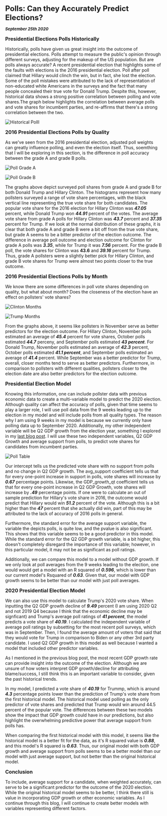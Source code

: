 **<font size="5"> Polls: Can they Accurately Predict Elections? </font>**

_**<font size="2"> September 25th 2020 </font>**_



**<font size="3"> Presidential Elections Polls Historically </font>**



Historically, polls have given us great insight into the outcome of presidential elections. Polls attempt to measure the public's opinion through different surveys, adjusting for the makeup of the US population. But are polls always accurate? A recent presidential election that highlights some of the faults with elections is the 2016 presidential election. Poll after poll claimed that Hillary would clinch the win, but in fact, she lost the election. Some of the poll mistakes were attributed to the lack of representation of non-educated white Americans in the surveys and the fact that many people concealed their true vote for Donald Trump. Despite this, however, historical data shows a strong positive correlation between polling and vote shares.The graph below highlights the correlation between average polls and vote shares for incumbent parties, and re-affirms that there's a strong correlation between the two.




![Historical Polll](historical_poll.png)



**<font size="3"> 2016 Presidential Elections Polls by Quality </font>**



As we've seen from the 2016 presidential election, adjusted poll weights can greatly influence polling, and even the election itself. Thus, soemthing that I will be exploring in this section, is the difference in poll accuracy between the grade A and grade B polls. 



![Poll Grade A](poll_gradeA.png)


![Poll Grade B](poll_gradeB.png)




The graphs above depict surveyed poll shares from grade A and grade B for both Donald Trump and Hillary Clinton. The histograms represent how many pollsters surveyed a range of vote share percentages, with the black vertical line representing the true vote share for both candidates. 
The popular vote share for the 2016 election for Hillary Clinton was __*47.05*__ percent, while Donald Trump won __*44.91*__ percent of the votes. The average vote share from grade A polls for Hillary Clinton was __*43.7*__ percent and __*37.35*__ percent for Trump. If we look at the normal distribution of these graphs, it is clear that both grade A and grade B were a bit off from the true vote share, but grade A seems to be a bitter predictor of the election outcome. The difference in average poll outcome and election outcome for Clinton for grade A polls was __*3.35*__, while for Trump it was __*7.56*__ percent. For the grade B poll, the vote shares for Clinton was __**43.6**__ and _**39.16**_ percent for Trump. Thus, grade A pollsters were a slightly better pick for Hillary Clinton, and grade B vote shares for Trump were almost two points closer to the true outcome. 



**<font size="3"> 2016 Presidential Elections Polls by Month </font>**



We know there are some differences in poll vote shares depending on quality, but what about month? Does the closeness of the election have an effect on pollsters' vote shares? 


![Clinton Months](clinton_months_poll.png)


![Trump Months](trump_months_poll.png)




From the graphs above, it seems like pollsters in November serve as better predictors for the election outcome. For Hillary Clinton, November polls estimated an average of __*45.4*__ percent for vote shares, October polls estimated __*44.7*__ perceny, and September polls estimated __*43 percent*__. For Donald Trump, November polls estimated an average of __*42.3*__ percent, October polls estimated __*41.1 percent*__, and September polls estimated an average of __*41.4*__ percent. While September was a better predictor for Trump, overall, closer months tend to serve as better predictors. Furthermore, in comparison to pollsters with different qualities, pollsters closer to the election date are also better predictors for the election outcome.




**<font size="3"> Presidential Election Model </font>**


Knowing this information, one can include pollster data with previous economic data to create a multi-variable model to predict the 2020 election. Although quality can affect the accuracy of polls, given that time seems to play a larger role, I will use poll data from the 9 weeks leading up to the election in my model and will include polls from all quality types. The reason why I am using 9 weeks in my model is because we currently only have polling data up to September 2020. Additionally, my other independent variable will be Q2 GDP growth from the election year, something I explored in my [last blog post](https://fyohannes.github.io/Data_Elections/Economy.html). I will use these two independent variables, Q2 GDP Growth and average support from polls, to predict vote shares for candidates from incumbent parties. 



![Poll Table](Poll_Table1.png)



Our intercept tells us the predicted vote share with no support from polls and no change in Q2 GDP growth. The avg_support coefficient tells us that for every one-point increase in support in polls, vote shares will increase by __*0.67*__ percentage points. Likewise, the GDP_growth_qt coefficient tells us that for every one-point increase in Q2 GDP Growth, vote shares will increase by __*.49*__ percentage points. If one were to calculate an out of sample prediction for Hillary's vote share in 2016, the outcome would predict that Hillary would win __*51.2*__ percent of the vote. Although this is a bit higher than the __*47*__ percent that she actually did win, part of this may be attributed to the lack of accuracy of 2016 polls in general. 

Furthermore, the standard error for the average support variable, the variable the depicts polls, is quite low, and the pvalue is also significant. This shows that this variable seems to be a good predictor in this model. While the standard error for the Q2 GDP growth variable, is a bit higher, this doesn't completely disregard the importance of this variable; however, in this particular model, it may not be as significant as poll ratings.

Additionally, we can compare this model to a model without GDP growth. If we only look at poll averages from the 9 weeks leading to the election, one would would get a model with an R squared of __*0.596*__, which is lower than our current model's Rsquared of __*0.63*__. Given that, our model with GDP growth seems to be better than our model with just poll averages. 



**<font size="3"> 2020 Presidential Election Model </font>**



We can also use this model to calculate Trump's 2020 vote share. When inputting the Q2 GDP growth decline of __*9.49*__ percent (I am using 2020 Q2 and not 2019 Q4 because I think that the economic decline may be signficant) and Trump's average poll ratings of __*41 percent*__, the model predicts a vote share of __*40.19*__. I calculated the independent variable of average poll ratings by subsetting for the most recent poll surveys, which was in September. Then, I found the average amount of voters that said that they would vote for Trump in comparison to Biden or any other 3rd party candidate. I used Q2 GDP growth in this model as well because I wanted a model that included other predictor variables. 

As I mentioned in the previous blog post, the most recent GDP growth rate can provide insight into the outcome of the election. Although we are unsure of how voters interpret GDP growth/decline for attributing blame/success, I still think this is an important variable to consider, given the past historical trends.

In my model, I predicted a vote share of __*40.19*__ for Trummp, which is around __*4.3*__ percentage points lower than the prediction of Trump's vote share from the first historical model. The historical model used polling as the only predictor of vote shares and predicted that Trump would win around 44.5 percent of the popular vote. The differences between these two models show the impact that GDP growth could have in our predictions, but also highlight the overwhelming predictive power that average support from polls has.

When comparing the first historical model with this model, it seems like the historical model is a better fit for the data, as it's R squared value is __*0.88*__, and this model's R squared is __*0.63*__. Thus, our original model with both GDP growth and average support from polls seems to be a better model than our model with just average support, but not better than the original historical model.


**<font size="3"> Conclusion </font>**


To include, average support for a candidate, when weighted accurately, can serve to be a significant predictor for the outcome of the 2020 election. 
While the original historical model seems to be better, I think there still is value in incorporating GDP growth or other economic variables. As I continue through this blog, I will continue to create better models with variables representing different factors.




